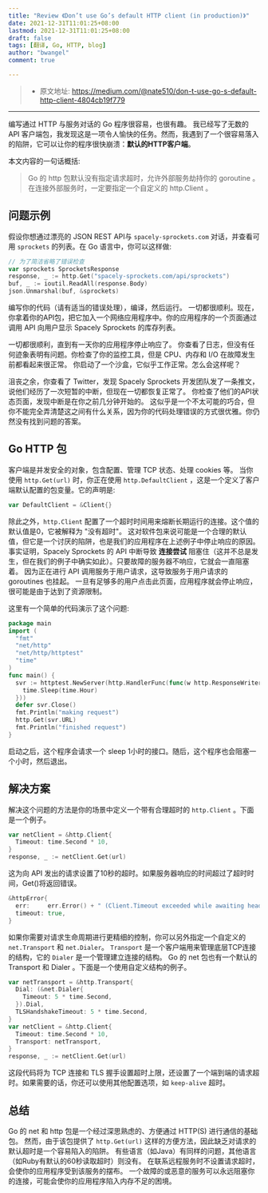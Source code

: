 ```yaml
---
title: "Review 《Don’t use Go’s default HTTP client (in production)》"
date: 2021-12-31T11:01:25+08:00
lastmod: 2021-12-31T11:01:25+08:00
draft: false
tags: [翻译, Go, HTTP, blog]
author: "bwangel"
comment: true

---
```


> + 原文地址: https://medium.com/@nate510/don-t-use-go-s-default-http-client-4804cb19f779

<!--more-->
---

编写通过 HTTP 与服务对话的 Go 程序很容易，也很有趣。
我已经写了无数的 API 客户端包，我发现这是一项令人愉快的任务。然而，我遇到了一个很容易落入的陷阱，它可以让你的程序很快崩溃：__默认的HTTP客户端__。

本文内容的一句话概括:

> Go 的 http 包默认没有指定请求超时，允许外部服务劫持你的 goroutine 。在连接外部服务时，一定要指定一个自定义的 http.Client 。

## 问题示例

假设你想通过漂亮的 JSON REST API与 `spacely-sprockets.com` 对话，并查看可用 `sprockets` 的列表。在 Go 语言中，你可以这样做:


```go
// 为了简洁省略了错误检查
var sprockets SprocketsResponse
response, _ := http.Get("spacely-sprockets.com/api/sprockets")
buf, _ := ioutil.ReadAll(response.Body)
json.Unmarshal(buf, &sprockets)
```


编写你的代码（请有适当的错误处理），编译，然后运行。
一切都很顺利。现在，你拿着你的API包，把它加入一个网络应用程序中。你的应用程序的一个页面通过调用 API 向用户显示 Spacely Sprockets 的库存列表。

一切都很顺利，直到有一天你的应用程序停止响应了。
你查看了日志，但没有任何迹象表明有问题。你检查了你的监控工具，但是 CPU、内存和 I/O 在故障发生前都看起来很正常。
你启动了一个沙盒，它似乎工作正常。怎么会这样呢？

沮丧之余，你查看了 Twitter，发现 Spacely Sprockets 开发团队发了一条推文，说他们经历了一次短暂的中断，但现在一切都恢复正常了。
你检查了他们的API状态页面，发现中断是在你之前几分钟开始的。
这似乎是一个不太可能的巧合，但你不能完全弄清楚这之间有什么关系，因为你的代码处理错误的方式很优雅。你仍然没有找到问题的答案。


## Go HTTP 包

客户端是并发安全的对象，包含配置、管理 TCP 状态、处理 cookies 等。
当你使用 `http.Get(url)` 时，你正在使用 `http.DefaultClient` ，这是一个定义了客户端默认配置的包变量。它的声明是:

```go
var DefaultClient = &Client{}
```

除此之外，`http.Client` 配置了一个超时时间用来熔断长期运行的连接。这个值的默认值是0，它被解释为 "没有超时"。
这对软件包来说可能是一个合理的默认值，但它是一个讨厌的陷阱，也是我们的应用程序在上述例子中停止响应的原因。
事实证明，Spacely Sprockets 的 API 中断导致 __连接尝试__ 阻塞住（这并不总是发生，但在我们的例子中确实如此）。只要故障的服务器不响应，它就会一直阻塞着。
因为正在进行 API 调用服务于用户请求，这导致服务于用户请求的 goroutines 也挂起。
一旦有足够多的用户点击此页面，应用程序就会停止响应，很可能是由于达到了资源限制。


这里有一个简单的代码演示了这个问题:

```go
package main
import (
  "fmt"
  "net/http"
  "net/http/httptest"
  "time"
)
func main() {
  svr := httptest.NewServer(http.HandlerFunc(func(w http.ResponseWriter, r *http.Request) {
    time.Sleep(time.Hour)
  }))
  defer svr.Close()
  fmt.Println("making request")
  http.Get(svr.URL)
  fmt.Println("finished request")
}
```

启动之后，这个程序会请求一个 sleep 1小时的接口。随后，这个程序也会阻塞一个小时，然后退出。

## 解决方案

解决这个问题的方法是你的场景中定义一个带有合理超时的 `http.Client` 。下面是一个例子。

```go
var netClient = &http.Client{
  Timeout: time.Second * 10,
}
response, _ := netClient.Get(url)
```

这为向 API 发出的请求设置了10秒的超时。如果服务器响应的时间超过了超时时间，Get()将返回错误。


```go
&httpError{
  err:     err.Error() + " (Client.Timeout exceeded while awaiting headers)",
  timeout: true,
}
```

如果你需要对请求生命周期进行更精细的控制，你可以另外指定一个自定义的 `net.Transport` 和 `net.Dialer`。
`Transport` 是一个客户端用来管理底层TCP连接的结构，它的 `Dialer` 是一个管理建立连接的结构。
Go 的 net 包也有一个默认的 Transport 和 Dialer 。下面是一个使用自定义结构的例子。

```go
var netTransport = &http.Transport{
  Dial: (&net.Dialer{
    Timeout: 5 * time.Second,
  }).Dial,
  TLSHandshakeTimeout: 5 * time.Second,
}
var netClient = &http.Client{
  Timeout: time.Second * 10,
  Transport: netTransport,
}
response, _ := netClient.Get(url)
```

这段代码将为 TCP 连接和 TLS 握手设置超时上限，还设置了一个端到端的请求超时。如果需要的话，你还可以使用其他配置选项，如 `keep-alive` 超时。

## 总结

Go 的 net 和 http 包是一个经过深思熟虑的、方便通过 HTTP(S) 进行通信的基础包。
然而，由于该包提供了 `http.Get(url)` 这样的方便方法，因此缺乏对请求的默认超时是一个容易陷入的陷阱。
有些语言（如Java）有同样的问题，其他语言（如Ruby有默认的60秒读取超时）则没有。
在联系远程服务时不设置请求超时，会使你的应用程序受到该服务的摆布。
一个故障的或恶意的服务可以永远阻塞你的连接，可能会使你的应用程序陷入内存不足的困境。
